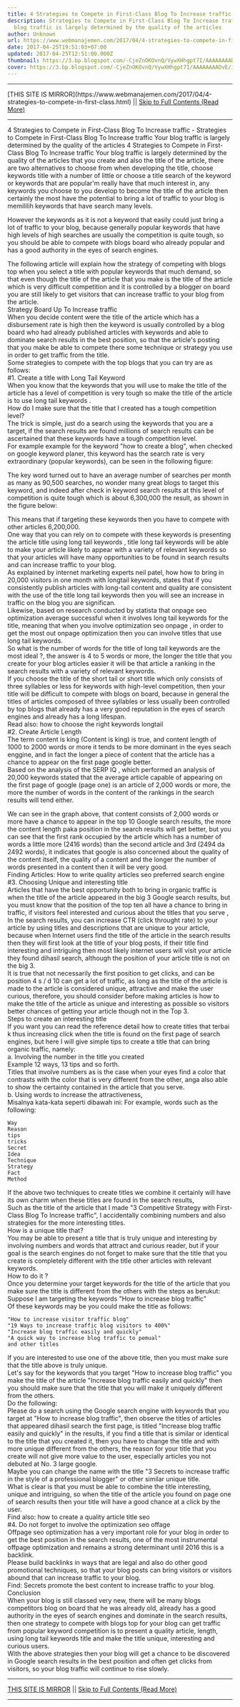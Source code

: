 ```yaml
---
title: 4 Strategies to Compete in First-Class Blog To Increase traffic
description: Strategies to Compete in First-Class Blog To Increase traffic Your
  blog traffic is largely determined by the quality of the articles
author: Unknown
url: https://www.webmanajemen.com/2017/04/4-strategies-to-compete-in-first-class.html
date: 2017-04-25T19:51:03+07:00
updated: 2017-04-25T12:51:00.000Z
thumbnail: https://3.bp.blogspot.com/-CjeZnOKOvnQ/VywXHhgpt7I/AAAAAAAADvE/iIsbyNQHP58kzam3zUzWyUqlWJyeyO_YQCLcB/s280/cara-meningkatkan-trafik-blog.png
cover: https://3.bp.blogspot.com/-CjeZnOKOvnQ/VywXHhgpt7I/AAAAAAAADvE/iIsbyNQHP58kzam3zUzWyUqlWJyeyO_YQCLcB/s280/cara-meningkatkan-trafik-blog.png
---
```


<hr/> [THIS SITE IS MIRROR](https://www.webmanajemen.com/2017/04/4-strategies-to-compete-in-first-class.html) || <a href="https://www.webmanajemen.com/2017/04/4-strategies-to-compete-in-first-class.html" rel="follow" class="button" id="read-more">Skip to Full Contents (Read More)</a> <hr/> 4 Strategies to Compete in First-Class Blog To Increase traffic - Strategies to Compete in First-Class Blog To Increase traffic Your blog traffic is largely determined by the quality of the articles 4 Strategies to Compete in First-Class Blog To Increase traffic 
 Your blog traffic is largely determined by the quality of the articles that  you create and also the title of the article, there are two alternatives to  choose from when developing the title, choose keywords title with a number  of little or choose a title search of the keyword or keywords that are  popular'm really have that much interest in, any keywords you choose to you  develop to become the title of the article then certainly the most have the  potential to bring a lot of traffic to your blog is memililih keywords that  have search many levels. 

However the keywords as it is not a keyword that easily could     just bring a lot of traffic to your blog, because generally     popular keywords that have high levels of high searches are     usually the competition is quite tough, so you should be able     to compete with blogs board who already popular and has a good     authority in the eyes of search engines.    

         

The following article will explain how the strategy of competing    with blogs top when you select a title with popular keywords that    much demand, so that even though the title of the article that you    make is the title of the article which is very difficult    competition and it is controlled by a blogger on board you are    still likely to get visitors that can increase traffic to your blog    from the article.   
   Strategy Board Up To Increase traffic   
When you decide content were the title of the article which has a    disbursement rate is high then the keyword is usually controlled by    a blog board who had already published articles with keywords and    able to dominate search results in the best position, so that the    article's posting that you make be able to compete there some    technique or strategy you use in order to get traffic from the    title.   
Some strategies to compete with the top blogs that you can try are    as follows:   
   #1. Create a title with Long Tail Keyword   
When you know that the keywords that you will use to make the title    of the article has a level of competition is very tough so make the    title of the article is to use        long tail keywords       .   
How do I make sure that the title that I created has a tough    competition level?   
The trick is simple, just do a search using the keywords that you    are a target, if the search results are found millions of search    results can be ascertained that these keywords have a tough    competition level.   
For example example for the keyword   "how to create a blog", when checked on google    keyword planer, this keyword has the search rate is very    extraordinary (popular keywords), can be seen in the following    figure:   
         
The key word turned out to have an average number of searches per    month as many as 90,500 searches, no wonder many great blogs to    target this keyword, and indeed after check in keyword search    results at this level of competition is quite tough which is about    6,300,000 the result, as shown in the figure below:   
         
This means that if targeting these keywords then you have to    compete with other articles 6,200,000.   
One way that you can rely on to compete with these keywords is    presenting the article title using        long tail keywords       , title long tail keywords will be able to make your article likely    to appear with a variety of relevant keywords so that your articles    will have many opportunities to be found in search results and can    increase traffic to your blog.   
As explained by internet marketing experts neil patel, how          how to bring in 20,000 visitors in one month         with longtail keywords, states that if you consistently publish     articles with long-tail content and quality are consistent with     the use of the title long tail keywords then you will see an     increase in traffic on the blog you are significan.    
Likewise, based on research conducted by statista that onpage seo    optimization average successful when it involves long tail keywords    for the title, meaning that when you involve        optimization seo onpage       , in order to get the most out onpage optimization then you can    involve titles that use long tail keywords.   
So what is the        number of words for the title of long tail keywords       are the most ideal ?, the answer is 4 to 5 words or more, the    longer the title that you create for your blog articles easier it    will be that article a ranking in the search results with a variety    of relevant keywords.   
If you choose the title of the short tail or short title which only    consists of three syllables or less for keywords with high-level    competition, then your title will be difficult to compete with    blogs on board, because in general the titles of articles composed    of three syllables or less usually been controlled by top blogs    that already has a very good reputation in the eyes of search    engines and already has a long lifespan.   
Read also:        how to choose the right keywords longtail      
   #2. Create Article Length   
The term content is king (Content is king) is true, and content    length of 1000 to 2000 words or more it tends to be more dominant    in the eyes seach enggine, and in fact the longer a piece of    content that the article has a chance to appear on the first page    google better.   
Based on the analysis of the SERP IQ , which performed an    analysis of 20,000 keywords stated that the average article capable    of appearing on the first page of google (page one) is an article    of 2,000 words or more, the more the number of words in the content    of the rankings in the search results will tend either.   
         
We can see in the graph above, that content consists of 2,000 words    or more have a chance to appear in the top 10 Google search    results, the more the content length paka position in the search    results will get better, but you can see that the first rank    occupied by the article which has a number of words a little more    (2416 words) than the second article and 3rd (2494 da 2492 words),    it indicates that google is also concerned about the quality of the    content itself, the quality of a content and the longer the number    of words presented in a content then it will be very good.   
Finding Articles:        How to write quality articles seo       preferred search engine   
   #3. Choosing Unique and interesting title   
Articles that have the best opportunity both to bring in organic    traffic is when the title of the article appeared in the big 3    Google search results, but you must know that the position of the    top ten all have a chance to bring in traffic, if visitors feel    interested and curious about the titles that you serve ,   
In the search results, you can increase CTR (click throught rate)    to your article by using titles and descriptions that are unique to    your article, because when Internet users find the title of the    article in the search results then they will first look at the    title of your blog posts, if their title find interesting and    intriguing then most likely internet users will visit your article    they found dihasil search, although the position of your article    title is not on the big 3.   
It is true that not necessarily the first position to get clicks,    and can be position 4 s / d 10 can get a lot of traffic, as long as    the title of the article is made to the article is considered    unique, attractive and make the user curious, therefore, you should    consider before making articles is how to make the title of the    article as unique and interesting as possible so visitors better    chances of getting your article though not in the Top 3.   
   Steps to create an interesting title   
If you want you can read the reference detail        how to create titles that terbai       k thus increasing click when the title is found on the first page    of search engines, but here I will give simple tips to create a    title that can bring organic traffic, namely:   
a.   Involving the number in the title you created  
Example 12 ways, 13 tips and so forth.   
Titles that involve numbers as is the case when your eyes find a    color that contrasts with the color that is very different from the    other, anga also able to show the certainty contained in the    article that you serve.   
b.   Using words to increase the attractiveness,  
Misalnya kata-kata seperti dibawah ini: For example, words such as    the following:   

    Way    
    Reason    
    tips    
    tricks    
    Secret    
    Idea    
    Technique    
    Strategy    
    Fact    
    Method    
If the above two techniques to create titles we combine it    certainly will have its own charm when these titles are found in    the search results,   
Such as the title of the article that I made        "3 Competitive Strategy with First-Class Blog To Increase     traffic",       I accidentally combining numbers and also strategies for the more    interesting titles.   
   How is a unique title that?   
You may be able to present a title that is truly unique and    interesting by involving numbers and words that attract and curious    reader, but if your goal is the search engines do not forget to    make sure that the title that you create is completely different    with the title other articles with relevant keywords.   
How to do it ?   
Once you determine your target keywords for the title of the    article that you make sure the title is different from the others    with the steps as berukut:   
Suppose I am targeting the keywords   "How to increase blog traffic"  
Of these keywords may be you could make the title as follows:   

    "How to increase visitor traffic blog"    
    "19 Ways to increase traffic blog visitors to 400%"    
    "Increase blog traffic easily and quickly"    
    "A quick way to increase blog traffic to pemual"    
    and other titles    
If you are interested to use one of the above title, then you must    make sure that the title above is truly unique.   
Let's say for the keywords that you target   "How to increase blog traffic" you make the title of the article   "Increase blog traffic easily and quickly" then    you should make sure that the title that you will make it uniquely    different from the others.   
Do the following:  
Please do a search using the Google search engine with keywords    that you target at "How to increase blog traffic",   then observe the titles of articles that appeared dihasil search the first page, is titled   "Increase blog traffic easily and quickly" in the    results, if you find a title that is similar or identical to the    title that you created it, then you have to change the title and    with more unique different from the others, the reason for your    title that you create will not give more value to the user,    especially articles you not debuted at No. 3 large google.   
Maybe you can change the name with the title        "3 Secrets to increase traffic in the style of a professional     blogger"       or other similar unique title.   
What is clear is that you must be able to combine the title    interesting, unique and intriguing, so when the title of the    article you found on page one of search results then your title    will have a good chance at a click by the user.   
Find also:        how to create a quality article title seo      
   #4. Do not forget to involve the optimization seo offage   
Offpage seo optimization has a very important role for your blog in    order to get the best position in the search results, one of the    most instrumental offpage optimization and remains a strong    determinant until 2016 this is a backlink.   
Please build backlinks in ways that are legal and also do other    good promotional techniques, so that your blog posts can bring    visitors or visitors abound that can increase traffic to your blog.   
Find:        Secrets promote the best content       to increase traffic to your blog.   
   Conclusion   
When your blog is still classed very new, there will be many blogs    competitors blog on board that he was already old, already has a    good authority in the eyes of search engines and dominate in the    search results, then one strategy to compete with blogs top for    your blog can get traffic from popular keyword competition is to    present a quality article, length, using long tail keywords title    and make the title unique, interesting and curious users.   
With the above strategies then your blog will get a chance to be    discovered in Google search results in the best position and often    get clicks from visitors, so your blog traffic will continue to    rise slowly. <hr/> [THIS SITE IS MIRROR](https://www.webmanajemen.com/2017/04/4-strategies-to-compete-in-first-class.html) || <a href="https://www.webmanajemen.com/2017/04/4-strategies-to-compete-in-first-class.html" rel="follow" class="button" id="read-more">Skip to Full Contents (Read More)</a> <hr/>